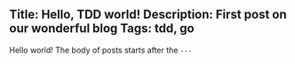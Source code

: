 Title: Hello, TDD world!
Description: First post on our wonderful blog
Tags: tdd, go
---
Hello world!
The body of posts starts after the `---`
